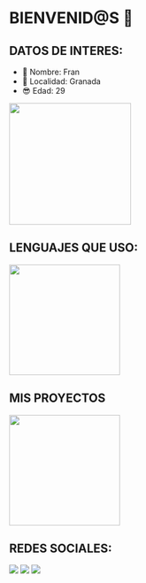 # BIENVENID@S 👋

## DATOS DE INTERES:

- 👤 Nombre: Fran
- 📍 Localidad: Granada
- 😎 Edad: 29

<a href="https://github.com/anuraghazra/github-readme-stats">
  <img height=220 align="center" src="https://github-readme-stats.vercel.app/api?username=ptxcode" />
</a>

## LENGUAJES QUE USO:
<a href="https://github.com/anuraghazra/github-readme-stats?tab=readme-ov-file#all-demos">
  <img height=200 align="center" src="https://github-readme-stats.vercel.app/api/top-langs?username=ptxcode&layout=compact&langs_count=8&card_width=320" />
</a>

## MIS PROYECTOS
<a href="LINK DEL REPO">
  <img height=200 align="center" src="https://github-readme-stats.vercel.app/api/pin/?username=ptxcode&repo=portfolio.github.io" />
</a>


## REDES SOCIALES:
[<img src="https://img.shields.io/discord/1327883048792100864?style=for-the-badge&logo=discord&labelColor=7289da&logoColor=white&color=2c2f33&label=Discord"/>](https://discord.gg/kVEZyV68gt) [<img src="https://img.shields.io/youtube/channel/subscribers/UCtA-_xN12bT_8UewRqge2wA?style=for-the-badge&logo=youtube&labelColor=da3f3f&logoColor=white&color=2c2f33&label=Youtube"/>](https://www.youtube.com/channel/UCtA-_xN12bT_8UewRqge2wA) [<img src="https://img.shields.io/twitter/follow/ptxcode?style=for-the-badge&logo=x&labelColor=444444&logoColor=white&color=444444&label=Sigueme en X" />](https://x.com/PTXCode)
